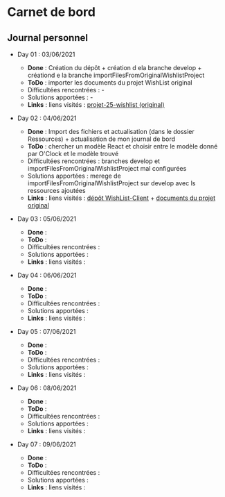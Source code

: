# Carnet de bord

## Journal personnel

- Day 01 : 03/06/2021
  - __Done__ : Création du dépôt + création d ela branche develop + créationd e la branche importFilesFromOriginalWishlistProject
  - __ToDo__ : importer les documents du projet WishList original
  - Difficultées rencontrées : -
  - Solutions apportées : -
  - __Links__ : liens visités : [projet-25-wishlist (original)](https://github.com/O-clock-Quill/projet-25-wishlist)

- Day 02 :  04/06/2021
  - __Done__ : Import des fichiers et actualisation (dans le dossier Ressources) + actualisation de mon journal de bord
  - __ToDo__ : chercher un modèle React et choisir entre le modèle donné par O'Clock et le modèle trouvé
  - Difficultées rencontrées : branches develop et importFilesFromOriginalWishlistProject mal configurées
  - Solutions apportées : merege de importFilesFromOriginalWishlistProject sur develop avec ls ressources ajoutées
  - __Links__ : liens visités : [dépôt WishList-Client](https://github.com/Martin-GS/WishList-Client) + [documents du projet original](https://www.notion.so/54b21886c15a45919ee8093bc093296e?v=476b75646fe14acd8d65cda67966fff5)

- Day 03 :  05/06/2021
  - __Done__ : 
  - __ToDo__ : 
  - Difficultées rencontrées : 
  - Solutions apportées : 
  - __Links__ : liens visités : 

- Day 04 :  06/06/2021
  - __Done__ : 
  - __ToDo__ : 
  - Difficultées rencontrées : 
  - Solutions apportées : 
  - __Links__ : liens visités : 

- Day 05 :  07/06/2021
  - __Done__ : 
  - __ToDo__ : 
  - Difficultées rencontrées : 
  - Solutions apportées : 
  - __Links__ : liens visités : 

- Day 06 :  08/06/2021
  - __Done__ : 
  - __ToDo__ : 
  - Difficultées rencontrées : 
  - Solutions apportées : 
  - __Links__ : liens visités : 

- Day 07 :  09/06/2021
  - __Done__ : 
  - __ToDo__ : 
  - Difficultées rencontrées : 
  - Solutions apportées : 
  - __Links__ : liens visités : 